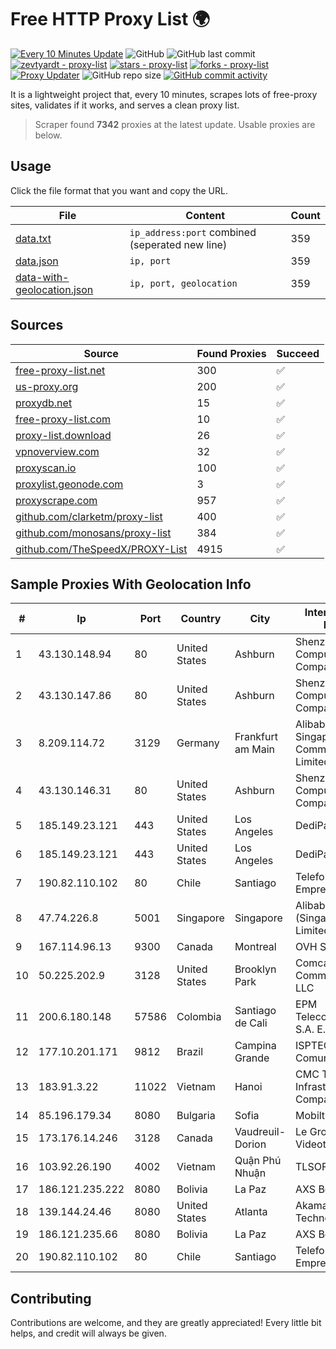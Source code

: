 
# Free HTTP Proxy List 🌍

[![Every 10 Minutes Update](https://github.com/mertguvencli/http-proxy-list/actions/workflows/main.yml/badge.svg?branch=main)](https://github.com/mertguvencli/http-proxy-list/actions/workflows/main.yml)
![GitHub](https://img.shields.io/github/license/mertguvencli/http-proxy-list)
![GitHub last commit](https://img.shields.io/github/last-commit/mertguvencli/http-proxy-list)
[![zevtyardt - proxy-list](https://img.shields.io/static/v1?label=zevtyardt&message=proxy-list&color=blue&logo=github)](https://github.com/zevtyardt/proxy-list "Go to GitHub repo")
[![stars - proxy-list](https://img.shields.io/github/stars/zevtyardt/proxy-list?style=social)](https://github.com/zevtyardt/proxy-list)
[![forks - proxy-list](https://img.shields.io/github/forks/zevtyardt/proxy-list?style=social)](https://github.com/zevtyardt/proxy-list)
[![Proxy Updater](https://github.com/zevtyardt/proxy-list/workflows/Proxy%20Updater/badge.svg)](https://github.com/zevtyardt/proxy-list/actions?query=workflow:"Proxy+Updater")
![GitHub repo size](https://img.shields.io/github/repo-size/zevtyardt/proxy-list)
[![GitHub commit activity](https://img.shields.io/github/commit-activity/m/zevtyardt/proxy-list?logo=commits)](https://github.com/zevtyardt/proxy-list/commits/main)

It is a lightweight project that, every 10 minutes, scrapes lots of free-proxy sites, validates if it works, and serves a clean proxy list.

> Scraper found **7342** proxies at the latest update. Usable proxies are below.

## Usage

Click the file format that you want and copy the URL.

|File|Content|Count|
|----|-------|-----|
|[data.txt](https://raw.githubusercontent.com/mertguvencli/http-proxy-list/main/proxy-list/data.txt)|`ip_address:port` combined (seperated new line)|359|
|[data.json](https://raw.githubusercontent.com/mertguvencli/http-proxy-list/main/proxy-list/data.json)|`ip, port`|359|
|[data-with-geolocation.json](https://raw.githubusercontent.com/mertguvencli/http-proxy-list/main/proxy-list/data-with-geolocation.json)|`ip, port, geolocation`|359|

## Sources

|Source|Found Proxies|Succeed|
|------|-------------|-------|
|[free-proxy-list.net](https://free-proxy-list.net)|300|✅|
|[us-proxy.org](https://www.us-proxy.org)|200|✅|
|[proxydb.net](http://proxydb.net)|15|✅|
|[free-proxy-list.com](https://free-proxy-list.com/?page=&port=&type%5B%5D=http&type%5B%5D=https&up_time=0&search=Search)|10|✅|
|[proxy-list.download](https://www.proxy-list.download/HTTP)|26|✅|
|[vpnoverview.com](https://vpnoverview.com/privacy/anonymous-browsing/free-proxy-servers)|32|✅|
|[proxyscan.io](https://www.proxyscan.io)|100|✅|
|[proxylist.geonode.com](https://proxylist.geonode.com/api/proxy-list?limit=300&page=1&sort_by=lastChecked&sort_type=desc&protocols=http,https)|3|✅|
|[proxyscrape.com](https://api.proxyscrape.com/v2/?request=displayproxies&protocol=http&timeout=10000&country=all&ssl=all&anonymity=all)|957|✅|
|[github.com/clarketm/proxy-list](https://raw.githubusercontent.com/clarketm/proxy-list/master/proxy-list-raw.txt)|400|✅|
|[github.com/monosans/proxy-list](https://raw.githubusercontent.com/monosans/proxy-list/main/proxies/http.txt)|384|✅|
|[github.com/TheSpeedX/PROXY-List](https://raw.githubusercontent.com/TheSpeedX/PROXY-List/master/http.txt)|4915|✅|


## Sample Proxies With Geolocation Info

|#|Ip|Port|Country|City|Internet Service Provider|
|-|--|----|-------|----|-------------------------|
|1|43.130.148.94|80|United States|Ashburn|Shenzhen Tencent Computer Systems Company Limited|
|2|43.130.147.86|80|United States|Ashburn|Shenzhen Tencent Computer Systems Company Limited|
|3|8.209.114.72|3129|Germany|Frankfurt am Main|Alibaba.com Singapore E-Commerce Private Limited|
|4|43.130.146.31|80|United States|Ashburn|Shenzhen Tencent Computer Systems Company Limited|
|5|185.149.23.121|443|United States|Los Angeles|DediPath|
|6|185.149.23.121|443|United States|Los Angeles|DediPath|
|7|190.82.110.102|80|Chile|Santiago|Telefonica Empresas|
|8|47.74.226.8|5001|Singapore|Singapore|Alibaba Cloud (Singapore) Private Limited|
|9|167.114.96.13|9300|Canada|Montreal|OVH SAS|
|10|50.225.202.9|3128|United States|Brooklyn Park|Comcast Cable Communications, LLC|
|11|200.6.180.148|57586|Colombia|Santiago de Cali|EPM Telecomunicaciones S.A. E.S.P.|
|12|177.10.201.171|9812|Brazil|Campina Grande|ISPTEC Sistemas de Comunicação Eireli|
|13|183.91.3.22|11022|Vietnam|Hanoi|CMC Telecom Infrastructure Company|
|14|85.196.179.34|8080|Bulgaria|Sofia|Mobiltel BNG|
|15|173.176.14.246|3128|Canada|Vaudreuil-Dorion|Le Groupe Videotron Ltee|
|16|103.92.26.190|4002|Vietnam|Quận Phú Nhuận|TLSOFT|
|17|186.121.235.222|8080|Bolivia|La Paz|AXS Bolivia S. A.|
|18|139.144.24.46|8080|United States|Atlanta|Akamai Technologies, Inc.|
|19|186.121.235.66|8080|Bolivia|La Paz|AXS Bolivia S. A.|
|20|190.82.110.102|80|Chile|Santiago|Telefonica Empresas|



## Contributing

Contributions are welcome, and they are greatly appreciated! Every
little bit helps, and credit will always be given.

